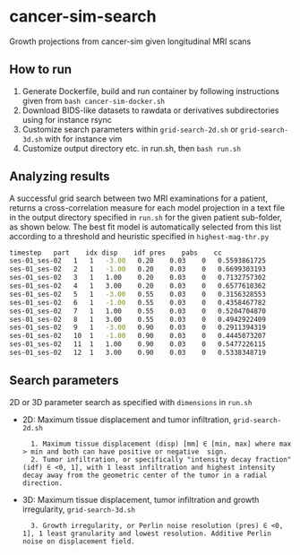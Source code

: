 # cancer-sim-search
Growth projections from cancer-sim given longitudinal MRI scans

## How to run
1. Generate Dockerfile, build and run container by following instructions given from `bash cancer-sim-docker.sh`
2. Download BIDS-like datasets to rawdata or derivatives subdirectories using for instance rsync
3. Customize search parameters within `grid-search-2d.sh` or `grid-search-3d.sh` with for instance vim
4. Customize output directory etc. in run.sh, then `bash run.sh`

## Analyzing results
A successful grid search between two MRI examinations for a patient, returns a cross-correlation measure for each model projection in a text file in the output directory specified in `run.sh` for the given patient sub-folder,  as shown below. The best fit model is automatically selected from this list according to a threshold and heuristic specified in `highest-mag-thr.py`
```bash
timestep   part    idx disp    idf pres    pabs    cc
ses-01_ses-02   1   1   -3.00   0.20    0.03    0   0.5593861725
ses-01_ses-02   2   1   -1.00   0.20    0.03    0   0.6699303193
ses-01_ses-02   3   1   1.00    0.20    0.03    0   0.7132757302
ses-01_ses-02   4   1   3.00    0.20    0.03    0   0.6577610362
ses-01_ses-02   5   1   -3.00   0.55    0.03    0   0.3156328553
ses-01_ses-02   6   1   -1.00   0.55    0.03    0   0.4358467782
ses-01_ses-02   7   1   1.00    0.55    0.03    0   0.5204704870
ses-01_ses-02   8   1   3.00    0.55    0.03    0   0.4942922409
ses-01_ses-02   9   1   -3.00   0.90    0.03    0   0.2911394319
ses-01_ses-02   10  1   -1.00   0.90    0.03    0   0.4445073207
ses-01_ses-02   11  1   1.00    0.90    0.03    0   0.5477226115
ses-01_ses-02   12  1   3.00    0.90    0.03    0   0.5338348719
```
## Search parameters
2D or 3D parameter search as specified with `dimensions` in `run.sh`
- 2D: Maximum tissue displacement and tumor infiltration, `grid-search-2d.sh`

        1. Maximum tissue displacement (disp) [mm] ∈ [min, max] where max > min and both can have positive or negative  sign.
		2. Tumor infiltration, or specifically "intensity decay fraction" (idf) ∈ <0, 1], with 1 least infiltration and highest intensity decay away from the geometric center of the tumor in a radial direction.

- 3D: Maximum tissue displacement, tumor infiltration and growth irregularity, `grid-search-3d.sh`

		3. Growth irregularity, or Perlin noise resolution (pres) ∈ <0, 1], 1 least granularity and lowest resolution. Additive Perlin noise on displacement field.
